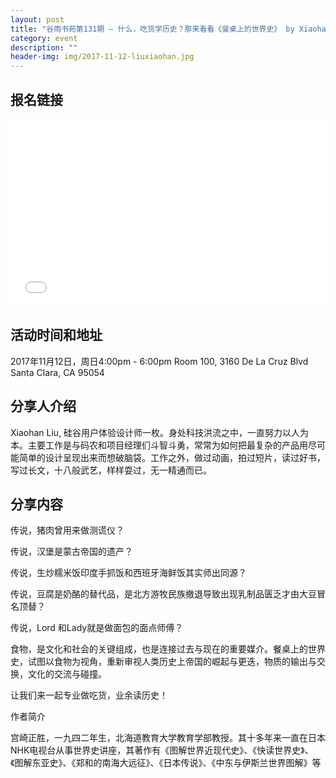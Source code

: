 ```yaml
---
layout: post
title: "谷雨书苑第131期 — 什么，吃货学历史？那来看看《餐桌上的世界史》 by Xiaohan Liu"
category: event
description: ""
header-img: img/2017-11-12-liuxiaohan.jpg
---
```


## 报名链接
<div style="width:100%; text-align:left;" ><iframe src="//eventbrite.com/tickets-external?eid=39606116962&ref=etckt" frameborder="0" height="300" width="100%" vspace="0" hspace="0" marginheight="5" marginwidth="5" scrolling="auto" allowtransparency="true"></iframe></div>

## 活动时间和地址
2017年11月12日，周日4:00pm - 6:00pm
Room 100, 3160 De La Cruz Blvd Santa Clara, CA 95054

## 分享人介绍
Xiaohan Liu, 硅谷用户体验设计师一枚。身处科技洪流之中，一直努力以人为本。主要工作是与码农和项目经理们斗智斗勇，常常为如何把最复杂的产品用尽可能简单的设计呈现出来而想破脑袋。工作之外，做过动画，拍过短片，读过好书，写过长文，十八般武艺，样样耍过，无一精通而已。
 

## 分享内容 

传说，猪肉曾用来做测谎仪？

传说，汉堡是蒙古帝国的遗产？

传说，生炒糯米饭印度手抓饭和西班牙海鲜饭其实师出同源？

传说，豆腐是奶酪的替代品，是北方游牧民族撤退导致出现乳制品匮乏才由大豆冒名顶替？

传说，Lord 和Lady就是做面包的面点师傅？

食物，是文化和社会的关键组成，也是连接过去与现在的重要媒介。餐桌上的世界史，试图以食物为视角，重新审视人类历史上帝国的崛起与更迭，物质的输出与交换，文化的交流与碰撞。

让我们来一起专业做吃货，业余读历史！


作者简介

宫崎正胜，一九四二年生，北海道教育大学教育学部教授。其十多年来一直在日本NHK电视台从事世界史讲座，其著作有《图解世界近现代史》、《快读世界史》、《图解东亚史》、《郑和的南海大远征》、《日本传说》、《中东与伊斯兰世界图解》等
